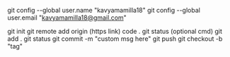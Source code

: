 git config --global user.name "kavyamamilla18"
git config --global user.email "kavyamamilla18@gmail.com"

git init
git remote add origin (https link) 
code . 
 git status (optional cmd)
 git add .
 git status
 git commit -m "custom msg here"
 git push
 git checkout -b "tag"